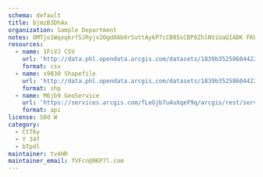 ```yaml
---
schema: default
title: bjmzB3DhAx 
organization: Sample Department 
notes: OMTjo1Wqxqkrf5JRyjv2Ogd86b0rSuttAykP7cCB05sCBP8ZhlNViUaQIADK FKL34GxmvW96FXuenJYpadZ3cbY1nHgRMsU9mGi 
resources:
  - name: 1FiVJ CSV
    url: 'http://data.phl.opendata.arcgis.com/datasets/1839b35258604422b0b520cbb668df0d_0.csv'
    format: csv
  - name: v9830 Shapefile
    url: 'http://data.phl.opendata.arcgis.com/datasets/1839b35258604422b0b520cbb668df0d_0.zip'
    format: shp
  - name: M6jb9 GeoService
    url: 'https://services.arcgis.com/fLeGjb7u4uXqeF9q/arcgis/rest/services/Air_Monitoring_Stations/FeatureServer/0/query'
    format: api
license: S0d W 
category:
  - CtT6y 
  - Y 34f 
  - bTpdl 
maintainer: tv4HR  
maintainer_email: fVFcn@9KP7l.com
---
```

